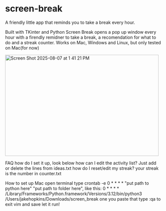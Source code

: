 # screen-break
A friendly little app that reminds you to take a break every hour.

Built with TKinter and Python Screen Break opens a pop up window every hour with a firendly remidner to take a break, a recomendation for what to do and a streak counter.
Works on Mac, Windows and Linux, but only tested on Mac(for now)

<img width="495" height="326" alt="Screen Shot 2025-08-07 at 1 41 21 PM" src="https://github.com/user-attachments/assets/55ecb5ce-05b4-461e-bcd9-1d4fcb75d7ad" />

FAQ
how do I set it up, look below
how can I edit the activity list?   Just add or delete the lines from ideas.txt
how do I reset/edit my streak?  your streak is the number in counter.txt

How to set up
Mac
open terminal
type crontab -e
0 * * * * "put path to python here" "put path to folder here", like this: 0 * * * *  /Library/Frameworks/Python.framework/Versions/3.12/bin/python3 /Users/jakehopkins/Downloads/screen_break 
one you paste that type :qa to exit vim and save
let it run!

